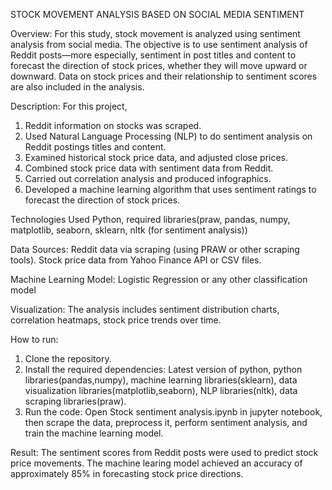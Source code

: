 STOCK MOVEMENT ANALYSIS BASED ON SOCIAL MEDIA SENTIMENT

Overview:
For this study, stock movement is analyzed using sentiment analysis from social media. The objective is to use sentiment analysis of Reddit posts—more especially, sentiment in post titles and content to 
forecast the direction of stock prices, whether they will move upward or downward. Data on stock prices and their relationship to sentiment scores are also included in the analysis.

Description:
For this project,
1. Reddit information on stocks was scraped.
2. Used Natural Language Processing (NLP) to do sentiment analysis on Reddit postings titles and content.
3. Examined historical stock price data, and adjusted close prices.
4. Combined stock price data with sentiment data from Reddit.
5. Carried out correlation analysis and produced infographics.
6. Developed a machine learning algorithm that uses sentiment ratings to forecast the direction of stock prices.

Technologies Used
Python, required libraries(praw, pandas, numpy, matplotlib, seaborn, sklearn, nltk (for sentiment analysis))

Data Sources:
Reddit data via scraping (using PRAW or other scraping tools).
Stock price data from Yahoo Finance API or CSV files.

Machine Learning Model:
Logistic Regression or any other classification model

Visualization: 
The analysis includes sentiment distribution charts, correlation heatmaps, stock price trends over time. 

How to run:
1. Clone the repository.
2. Install the required dependencies: Latest version of python, python libraries(pandas,numpy), machine learning libraries(sklearn), data visualization libraries(matplotlib,seaborn), NLP libraries(nltk),
   data scraping libraries(praw).
3. Run the code: Open Stock sentiment analysis.ipynb in jupyter notebook, then scrape the data, preprocess it, perform sentiment analysis, and train the machine learning model.

Result:
The sentiment scores from Reddit posts were used to predict stock price movements. The machine learing model achieved an accuracy of approximately 85% in forecasting stock price directions.







